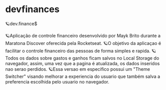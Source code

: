 # devfinances

🪐dev.finance$


🪐Aplicação de controle financeiro desenvolvido por Mayk Brito durante a Maratona Discover oferecida pela Rocketseat.
🪐O objetivo da aplicaçao é facilitar o controle financeiro das pessoas de forma simples e rapida.
🪐Todos os dados sobre gastos e ganhos ficam salvos no Local Storage do navegador, assim, uma vez que a pagina é atualizada, os dados inseridos nao serao perdidos.
🪐Essa versao em especifico possui um "Theme Switcher" visando melhorar a experiencia do usuario que também salva a preferencia escolhida pelo usuario no navegador.


